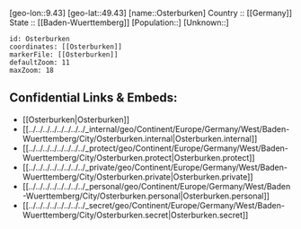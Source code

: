 ﻿---
location: [49.43,9.43] 
mapzoom: [7,12] 
mapmarker: city 
type: City
tags:
- geo/City


SpocWebEntityId: 33169
isDeleted: false
confidential: public

---
[geo-lon::9.43] 
[geo-lat::49.43] 
[name::Osterburken] 
Country :: [[Germany]]  
State :: [[Baden-Wuerttemberg]] 
[Population::] 
[Unknown::] 


```leaflet
id: Osterburken
coordinates: [[Osterburken]] 
markerFile: [[Osterburken]] 
defaultZoom: 11 
maxZoom: 18
```


## Confidential Links & Embeds: 
- [[Osterburken|Osterburken]]  
- [[../../../../../../../../_internal/geo/Continent/Europe/Germany/West/Baden-Wuerttemberg/City/Osterburken.internal|Osterburken.internal]] 
- [[../../../../../../../../_protect/geo/Continent/Europe/Germany/West/Baden-Wuerttemberg/City/Osterburken.protect|Osterburken.protect]] 
- [[../../../../../../../../_private/geo/Continent/Europe/Germany/West/Baden-Wuerttemberg/City/Osterburken.private|Osterburken.private]] 
- [[../../../../../../../../_personal/geo/Continent/Europe/Germany/West/Baden-Wuerttemberg/City/Osterburken.personal|Osterburken.personal]] 
- [[../../../../../../../../_secret/geo/Continent/Europe/Germany/West/Baden-Wuerttemberg/City/Osterburken.secret|Osterburken.secret]] 
